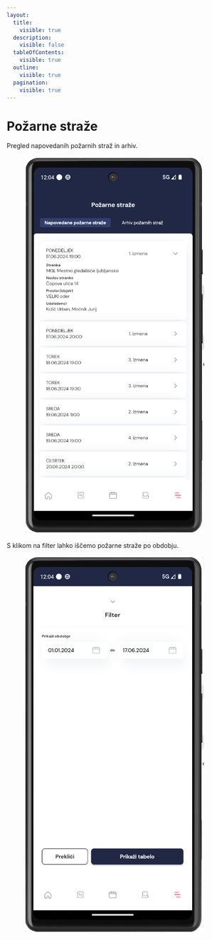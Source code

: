 ```yaml
---
layout:
  title:
    visible: true
  description:
    visible: false
  tableOfContents:
    visible: true
  outline:
    visible: true
  pagination:
    visible: true
---
```


# Požarne straže

Pregled napovedanih požarnih straž in arhiv.

<figure><img src="../../.gitbook/assets/image (212).png" alt=""><figcaption></figcaption></figure>

S klikom na filter lahko iščemo požarne straže po obdobju.

<figure><img src="../../.gitbook/assets/image (213).png" alt=""><figcaption></figcaption></figure>

